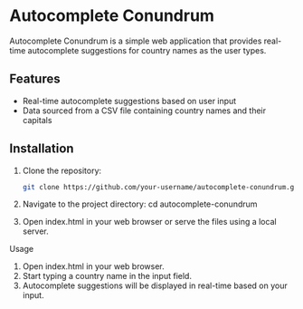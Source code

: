 # Autocomplete Conundrum

Autocomplete Conundrum is a simple web application that provides real-time autocomplete suggestions for country names as the user types.

## Features

- Real-time autocomplete suggestions based on user input
- Data sourced from a CSV file containing country names and their capitals
  
## Installation

1. Clone the repository:

   ```bash
   git clone https://github.com/your-username/autocomplete-conundrum.git
2. Navigate to the project directory:
     cd autocomplete-conundrum
3. Open index.html in your web browser or serve the files using a local server.

Usage
1. Open index.html in your web browser.
2. Start typing a country name in the input field.
3. Autocomplete suggestions will be displayed in real-time based on your input.
   
